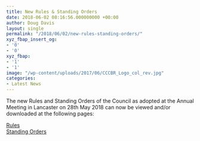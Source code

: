 ```yaml
---
title: New Rules & Standing Orders
date: 2018-06-02 08:16:56.000000000 +00:00
author: Doug Davis
layout: single
permalink: "/2018/06/02/new-rules-standing-orders/"
xyz_fbap_insert_og:
- '0'
- '0'
xyz_fbap:
- '1'
- '1'
image: "/wp-content/uploads/2017/06/CCCBR_Logo_col_rev.jpg"
categories:
- Latest News
---
```

The new Rules and Standing Orders of the Council as adopted at the Annual Meeting in Lancaster on 28th May 2018 can now be viewed and/or downloaded at the following pages:

[Rules](/about/rules/)  
[Standing Orders](/about/standing-orders/)
